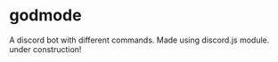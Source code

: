 ﻿# godmode
A discord bot with different commands. Made using discord.js module.
under construction!
